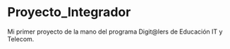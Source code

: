 # Proyecto_Integrador
Mi primer proyecto de la mano del programa Digit@lers de Educación IT y Telecom.
